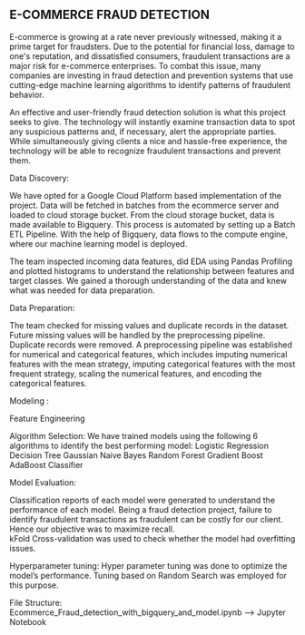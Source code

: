 ## E-COMMERCE FRAUD DETECTION 

E-commerce is growing at a rate never previously witnessed, making it a prime target for fraudsters. Due to the potential for financial loss, damage to one's reputation, and dissatisfied consumers, fraudulent transactions are a major risk for e-commerce enterprises. To combat this issue, many companies are investing in fraud detection and prevention systems that use cutting-edge machine learning algorithms to identify patterns of fraudulent behavior. 

An effective and user-friendly fraud detection solution is what this project seeks to give. The technology will instantly examine transaction data to spot any suspicious patterns and, if necessary, alert the appropriate parties. While simultaneously giving clients a nice and hassle-free experience, the technology will be able to recognize fraudulent transactions and prevent them. 

Data Discovery: 

We have opted for a Google Cloud Platform based implementation of the project. Data will be fetched in batches from the ecommerce server and loaded to cloud storage bucket. From the cloud storage bucket, data is made available to Bigquery. This process is automated by setting up a Batch ETL Pipeline. With the help of Bigquery, data flows to the compute engine, where our machine learning model is deployed. 

The team inspected incoming data features, did EDA using Pandas Profiling and plotted histograms to understand the relationship between features and target classes. We gained a thorough understanding of the data and knew what was needed for data preparation.

Data Preparation: 

The team checked for missing values and duplicate records in the dataset. Future missing values will be handled by the preprocessing pipeline. Duplicate records were removed. A preprocessing pipeline was established for numerical and categorical features, which includes imputing numerical features with the mean strategy, imputing categorical features with the most frequent strategy, scaling the numerical features, and encoding the categorical features.

Modeling :

Feature Engineering

Algorithm Selection: 
We have trained models using the following 6 algorithms to identify the best performing model: 
Logistic Regression 
Decision Tree 
Gaussian Naive Bayes 
Random Forest 
Gradient Boost 
AdaBoost Classifier 

Model Evaluation:  

Classification reports of each model were generated to understand the performance of each model. Being a fraud detection project, failure to identify fraudulent transactions as fraudulent can be costly for our client. Hence our objective was to maximize recall.  
kFold Cross-validation was used to check whether the model had overfitting issues. 


Hyperparameter tuning: Hyper parameter tuning was done to optimize the model’s performance. Tuning based on Random Search was employed for this purpose. 

File Structure:
 Ecommerce_Fraud_detection_with_bigquery_and_model.ipynb  --> Jupyter Notebook
